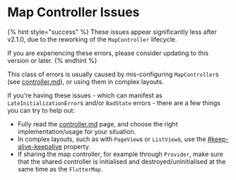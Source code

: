 # Map Controller Issues

{% hint style="success" %}
These issues appear significantly less after v2.1.0, due to the reworking of the `MapController` lifecycle.

If you are experiencing these errors, please consider updating to this version or later.
{% endhint %}

This class of errors is usually caused by mis-configuring `MapController`s (see [controller.md](../usage/controller.md "mention")), or using them in complex layouts.&#x20;

If you're having these issues - which can manifest as `LateInitializationError`s and/or `BadState` errors - there are a few things you can try to help out:

* Fully read the [controller.md](../usage/controller.md "mention") page, and choose the right implementation/usage for your situation.
* In complex layouts, such as with `PageView`s or `ListView`s, use the [#keep-alive-keepalive](../usage/options/recommended-options.md#keep-alive-keepalive "mention") property.
* If sharing the map controller, for example through `Provider`, make sure that the shared controller is initialised and destroyed/uninitialised at the same time as the `FlutterMap`.

